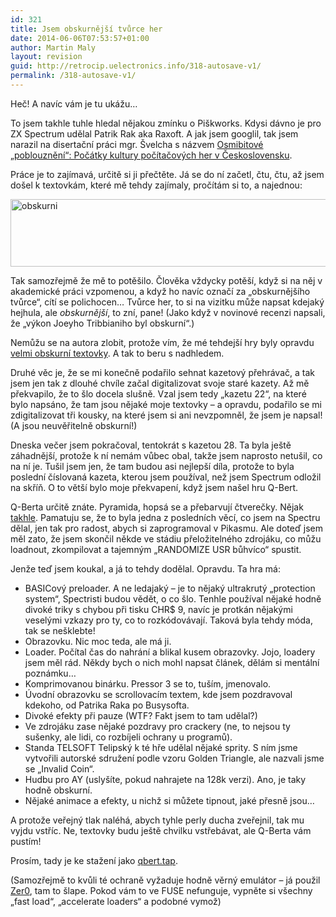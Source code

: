 ```yaml
---
id: 321
title: Jsem obskurnější tvůrce her
date: 2014-06-06T07:53:57+01:00
author: Martin Maly
layout: revision
guid: http://retrocip.uelectronics.info/318-autosave-v1/
permalink: /318-autosave-v1/
---
```

Heč! A navíc vám je tu ukážu&#8230;

<!--more-->

To jsem takhle tuhle hledal nějakou zmínku o Piškworks. Kdysi dávno je pro ZX Spectrum udělal Patrik Rak aka Raxoft. A jak jsem googlil, tak jsem narazil na disertační práci mgr. Švelcha s názvem [Osmibitové &#8222;poblouznění&#8220;: Počátky kultury počítačových her v Československu](https://is.cuni.cz/webapps/zzp/download/140030658).

Práce je to zajímavá, určitě si ji přečtěte. Já se do ní začetl, čtu, čtu, až jsem došel k textovkám, které mě tehdy zajímaly, pročítám si to, a najednou:

<img loading="lazy" class="aligncenter size-medium wp-image-319" src="http://retrocip.uelectronics.info/wp-content/uploads/sites/6/2014/06/obskurni-650x108.jpg" alt="obskurni" width="650" height="108" srcset="https://retrocip.cz/wp-content/uploads/sites/6/2014/06/obskurni-650x108.jpg 650w, https://retrocip.cz/wp-content/uploads/sites/6/2014/06/obskurni-1024x171.jpg 1024w, https://retrocip.cz/wp-content/uploads/sites/6/2014/06/obskurni.jpg 1130w" sizes="(max-width: 650px) 100vw, 650px" /> 

Tak samozřejmě že mě to potěšilo. Člověka vždycky potěší, když si na něj v akademické práci vzpomenou, a když ho navíc označí za &#8222;obskurnějšího tvůrce&#8220;, cítí se polichocen&#8230; Tvůrce her, to si na vizitku může napsat kdejaký hejhula, ale _obskurnější_, to zní, pane! (Jako když v novinové recenzi napsali, že &#8222;výkon Joeyho Tribbianiho byl obskurní&#8220;.)

Nemůžu se na autora zlobit, protože vím, že mé tehdejší hry byly opravdu [velmi obskurní textovky](http://www.oldplayer.cz/hrichy-mladi/). A tak to beru s nadhledem.

Druhé věc je, že se mi konečně podařilo sehnat kazetový přehrávač, a tak jsem jen tak z dlouhé chvíle začal digitalizovat svoje staré kazety. Až mě překvapilo, že to šlo docela slušně. Vzal jsem tedy &#8222;kazetu 22&#8220;, na které bylo napsáno, že tam jsou nějaké moje textovky &#8211; a opravdu, podařilo se mi zdigitalizovat tři kousky, na které jsem si ani nevzpomněl, že jsem je napsal! (A jsou neuvěřitelně obskurní!)

Dneska večer jsem pokračoval, tentokrát s kazetou 28. Ta byla ještě záhadnější, protože k ní nemám vůbec obal, takže jsem naprosto netušil, co na ní je. Tušil jsem jen, že tam budou asi nejlepší díla, protože to byla poslední číslovaná kazeta, kterou jsem používal, než jsem Spectrum odložil na skříň. O to větší bylo moje překvapení, když jsem našel hru Q-Bert.

Q-Berta určitě znáte. Pyramida, hopsá se a přebarvují čtverečky. Nějak [takhle](https://www.youtube.com/watch?v=PdnYB9o3IWU). Pamatuju se, že to byla jedna z posledních věcí, co jsem na Spectru dělal, jen tak pro radost, abych si zaprogramoval v Pikasmu. Ale doteď jsem měl zato, že jsem skončil někde ve stádiu přeložitelného zdrojáku, co můžu loadnout, zkompilovat a tajemným &#8222;RANDOMIZE USR bůhvíco&#8220; spustit.

Jenže teď jsem koukal, a já to tehdy dodělal. Opravdu. Ta hra má:

  * BASICový preloader. A ne ledajaký &#8211; je to nějaký ultrakrutý &#8222;protection system&#8220;, Spectristi budou vědět, o co šlo. Tenhle používal nějaké hodně divoké triky s chybou při tisku CHR$ 9, navíc je protkán nějakými veselými vzkazy pro ty, co to rozkódovávají. Taková byla tehdy móda, tak se nešklebte!
  * Obrazovku. Nic moc teda, ale má ji.
  * Loader. Počítal čas do nahrání a blikal kusem obrazovky. Jojo, loadery jsem měl rád. Někdy bych o nich mohl napsat článek, dělám si mentální poznámku&#8230;
  * Komprimovanou binárku. Pressor 3 se to, tuším, jmenovalo.
  * Úvodní obrazovku se scrollovacím textem, kde jsem pozdravoval kdekoho, od Patrika Raka po Busysofta.
  * Divoké efekty při pauze (WTF? Fakt jsem to tam udělal?)
  * Ve zdrojáku zase nějaké pozdravy pro crackery (ne, to nejsou ty sušenky, ale lidi, co rozbíjeli ochrany u programů).
  * Standa TELSOFT Telipský k té hře udělal nějaké sprity. S ním jsme vytvořili autorské sdružení podle vzoru Golden Triangle, ale nazvali jsme se &#8222;Invalid Coin&#8220;.
  * Hudbu pro AY (uslyšíte, pokud nahrajete na 128k verzi). Ano, je taky hodně obskurní.
  * Nějaké animace a efekty, u nichž si můžete tipnout, jaké přesně jsou&#8230;

A protože veřejný tlak naléhá, abych tyhle perly ducha zveřejnil, tak mu vyjdu vstříc. Ne, textovky budu ještě chvilku vstřebávat, ale Q-Berta vám pustím!

Prosím, tady je ke stažení jako [qbert.tap](http://retrocip.cz/zxs/games/qbert.tap).

(Samozřejmě to kvůli té ochraně vyžaduje hodně věrný emulátor &#8211; já použil [Zer0](http://ramtop.wordpress.com/), tam to šlape. Pokod vám to ve FUSE nefunguje, vypněte si všechny &#8222;fast load&#8220;, &#8222;accelerate loaders&#8220; a podobné vymož)
